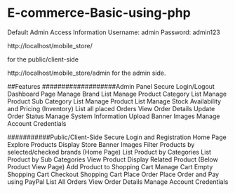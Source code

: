 # E-commerce-Basic-using-php
Default Admin Access Information
Username: admin
Password: admin123

http://localhost/mobile_store/ 

for the public/client-side 

http://localhost/mobile_store/admin for the admin side.

##Features
###################Admin Panel
Secure Login/Logout
Dashboard Page
Manage Brand List
Manage Product Category List
Manage Product Sub Category List
Manage Product List
Manage Stock Availability and Pricing (Inventory)
List all placed Orders
View Order Details
Update Order Status
Manage System Information
Upload Banner Images
Manage Account Credentials


###########Public/Client-Side
Secure Login and Registration
Home Page
Explore Products
Display Store Banner Images
Filter Products by selected/checked brands (Home Page)
List Product by Categories
List Product by Sub Categories
View Product
Display Related Product (Below Product View Page)
Add Product to Shopping Cart
Manage Cart
Empty Shopping Cart
Checkout Shopping Cart
Place Order
Place Order and Pay using PayPal
List All Orders
View Order Details
Manage Account Credentials
